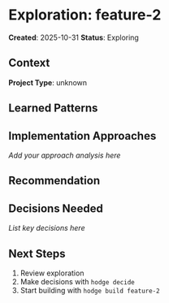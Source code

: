# Exploration: feature-2

**Created**: 2025-10-31
**Status**: Exploring

## Context

**Project Type**: unknown

## Learned Patterns


## Implementation Approaches

<!-- AI will generate 2-3 approaches here -->

_Add your approach analysis here_


## Recommendation

<!-- AI will provide recommendation -->


## Decisions Needed

<!-- AI will list decisions for /decide command -->

_List key decisions here_

## Next Steps

1. Review exploration
2. Make decisions with `hodge decide`
3. Start building with `hodge build feature-2`